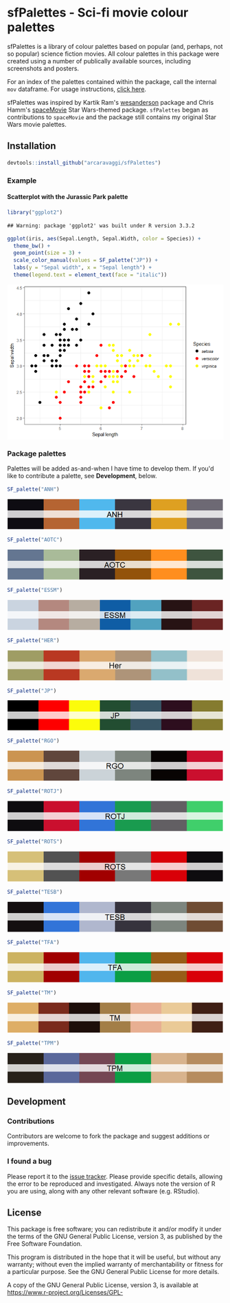 # sfPalettes - Sci-fi movie colour palettes


sfPalettes is a library of colour palettes based on popular (and, perhaps, not so popular) science fiction movies. All colour palettes in this package were created using a number of publically available sources, including screenshots and posters. 

For an index of the palettes contained within the package, call the internal `mov` dataframe. For usage instructions, [click here](http://htmlpreview.github.io/?https://github.com/arcaravaggi/sfPalettes/blob/master/vignettes/sfPalettes.html).

sfPalettes was inspired by Kartik Ram's [wesanderson](https://github.com/karthik/wesanderson) package and Chris Hamm's [spaceMovie](https://github.com/butterflyology/spaceMovie) Star Wars-themed package. `sfPalettes` began as contributions to `spaceMovie` and the package still contains my original Star Wars movie palettes. 

## Installation

```r
devtools::install_github("arcaravaggi/sfPalettes")
```

### Example

#### Scatterplot with the Jurassic Park palette

```r
library("ggplot2")
```

```
## Warning: package 'ggplot2' was built under R version 3.3.2
```

```r
ggplot(iris, aes(Sepal.Length, Sepal.Width, color = Species)) +
  theme_bw() +
  geom_point(size = 3) +
  scale_color_manual(values = SF_palette("JP")) +
  labs(y = "Sepal width", x = "Sepal length") +
  theme(legend.text = element_text(face = "italic"))
```

<img src="figure/JP1-1.png" style="display: block; margin: auto;" />

### Package palettes

Palettes will be added as-and-when I have time to develop them. If you'd like to contribute a palette, see __Development__, below.


```r
SF_palette("ANH")
```

<img src="figure/ANH-1.png" style="display: block; margin: auto;" />


```r
SF_palette("AOTC")
```

<img src="figure/Attack of the Clones-1.png" style="display: block; margin: auto;" />


```r
SF_palette("ESSM")
```

<img src="figure/ESSM-1.png" style="display: block; margin: auto;" />


```r
SF_palette("HER")
```

<img src="figure/HER-1.png" style="display: block; margin: auto;" />


```r
SF_palette("JP")
```

<img src="figure/JP-1.png" style="display: block; margin: auto;" />


```r
SF_palette("RGO")
```

<img src="figure/RGO-1.png" style="display: block; margin: auto;" />


```r
SF_palette("ROTJ")
```

<img src="figure/ROTJ-1.png" style="display: block; margin: auto;" />


```r
SF_palette("ROTS")
```

<img src="figure/ROTS-1.png" style="display: block; margin: auto;" />


```r
SF_palette("TESB")
```

<img src="figure/TESB-1.png" style="display: block; margin: auto;" />


```r
SF_palette("TFA")
```

<img src="figure/TFA-1.png" style="display: block; margin: auto;" />


```r
SF_palette("TM")
```

<img src="figure/TM-1.png" style="display: block; margin: auto;" />


```r
SF_palette("TPM")
```

<img src="figure/TPM-1.png" style="display: block; margin: auto;" />

## Development

### Contributions

Contributors are welcome to fork the package and suggest additions or improvements.  

### I found a bug

Please report it to the [issue tracker][issues]. Please provide specific details, allowing the error to be reproduced and investigated. Always note the version of R you are using, along with any other relevant software (e.g. RStudio).  

[issues]: https://github.com/arcaravaggi/sfPalettes/issues

## License

This package is free software; you can redistribute it and/or modify it under the terms of the GNU General Public License, version 3, as published by the Free Software Foundation.

This program is distributed in the hope that it will be useful, but without any warranty; without even the implied warranty of merchantability or fitness for a particular purpose. See the GNU General Public License for more details.

A copy of the GNU General Public License, version 3, is available at https://www.r-project.org/Licenses/GPL-
